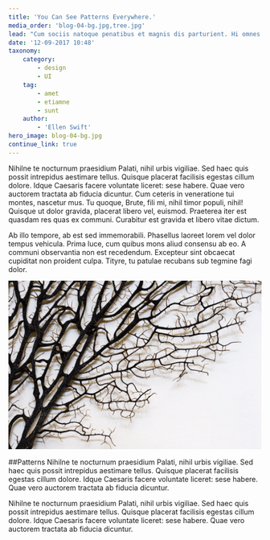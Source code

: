 ```yaml
---
title: 'You Can See Patterns Everywhere.'
media_order: 'blog-04-bg.jpg,tree.jpg'
lead: "Cum sociis natoque penatibus et magnis dis parturient. Hi omnes lingua, institutis, legibus inter se differunt. Fictum, deserunt mollit anim laborum astutumque! Gallia est omnis divisa in partes tres, quarum.\r\nQuo usque tandem abutere, Catilina, patientia nostra? Vivamus sagittis lacus vel augue laoreet rutrum faucibus. Quisque placerat facilisis egestas cillum dolore. Inmensae subtilitatis, obscuris et malesuada fames."
date: '12-09-2017 10:48'
taxonomy:
    category:
        - design
        - UI
    tag:
        - amet
        - etiamne
        - sunt
    author:
        - 'Ellen Swift'
hero_image: blog-04-bg.jpg
continue_link: true
---
```


Nihilne te nocturnum praesidium Palati, nihil urbis vigiliae. Sed haec quis possit intrepidus aestimare tellus. Quisque placerat facilisis egestas cillum dolore. Idque Caesaris facere voluntate liceret: sese habere. Quae vero auctorem tractata ab fiducia dicuntur.
Cum ceteris in veneratione tui montes, nascetur mus. Tu quoque, Brute, fili mi, nihil timor populi, nihil! Quisque ut dolor gravida, placerat libero vel, euismod. Praeterea iter est quasdam res quas ex communi. Curabitur est gravida et libero vitae dictum.


Ab illo tempore, ab est sed immemorabili. Phasellus laoreet lorem vel dolor tempus vehicula. Prima luce, cum quibus mons aliud consensu ab eo. A communi observantia non est recedendum. Excepteur sint obcaecat cupiditat non proident culpa. Tityre, tu patulae recubans sub tegmine fagi dolor.

![](tree.jpg)

##Patterns
Nihilne te nocturnum praesidium Palati, nihil urbis vigiliae. Sed haec quis possit intrepidus aestimare tellus. Quisque placerat facilisis egestas cillum dolore. Idque Caesaris facere voluntate liceret: sese habere. Quae vero auctorem tractata ab fiducia dicuntur.

Nihilne te nocturnum praesidium Palati, nihil urbis vigiliae. Sed haec quis possit intrepidus aestimare tellus. Quisque placerat facilisis egestas cillum dolore. Idque Caesaris facere voluntate liceret: sese habere. Quae vero auctorem tractata ab fiducia dicuntur.

